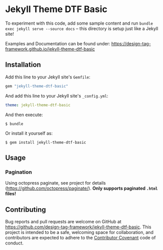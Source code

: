 # Jekyll Theme DTF Basic

To experiment with this code, add some sample content and run `bundle exec jekyll serve --source docs` – this directory is setup just like a Jekyll site!

Examples and Documentation can be found under: https://design-tag-framework.github.io/jekyll-theme-dtf-basic

## Installation

Add this line to your Jekyll site's `Gemfile`:

```ruby
gem "jekyll-theme-dtf-basic"
```

And add this line to your Jekyll site's `_config.yml`:

```yaml
theme: jekyll-theme-dtf-basic
```

And then execute:

    $ bundle

Or install it yourself as:

    $ gem install jekyll-theme-dtf-basic

## Usage

### Pagination

Using octopress paginate, see project for details (https://github.com/octopress/paginate/).
**Only supports paginated `.html` files!**

## Contributing

Bug reports and pull requests are welcome on GitHub at https://github.com/design-tag-framework/jekyll-theme-dtf-basic. This project is intended to be a safe, welcoming space for collaboration, and contributors are expected to adhere to the [Contributor Covenant](https://www.contributor-covenant.org/) code of conduct.

